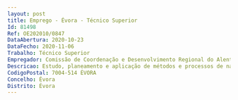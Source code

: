 ```yaml
--- 
layout: post
title: Emprego - Évora - Técnico Superior
Id: 81498
Ref: OE202010/0847
DataAbertura: 2020-10-23
DataFecho: 2020-11-06
Trabalho: Técnico Superior
Empregador: Comissão de Coordenação e Desenvolvimento Regional do Alentejo
Descricao: Estudo, planeamento e aplicação de métodos e processos de natureza técnica que fundamentem e preparem a decisão mediante a elaboração de pareceres  técnicos quanto à coerência de processos e iniciativas com as orientações estratégicas para o desenvolvimento da região  assegurar uma perspetiva pluridisciplinar e integrada das políticas territoriais,  nos domínios da energia, mobilidade e logística  outras atividades de apoio técnico na formulação de propostas e de acompanhamento nos domínios do planeamento e do desenvolvimento regional.
CodigoPostal: 7004-514 ÉVORA
Concelho: Évora
Distrito: Évora
--- 
```


